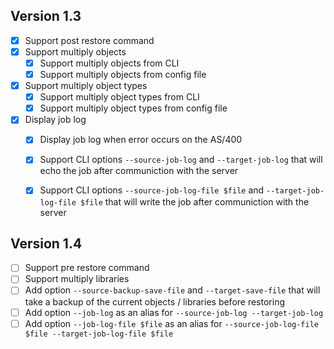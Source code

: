 ## Version 1.3
- [x] Support post restore command
- [x] Support multiply objects
   - [x] Support multiply objects from CLI
   - [x] Support multiply objects from config file
- [x] Support multiply object types
   - [x] Support multiply object types from CLI
   - [x] Support multiply object types from config file
- [x] Display job log
   - [x] Display job log when error occurs on the AS/400
   - [x] Support CLI options `--source-job-log` and `--target-job-log` that will echo the job after communiction with the server
   - [x] Support CLI options `--source-job-log-file $file` and `--target-job-log-file $file` that will write the job after communiction with the server


## Version 1.4
- [ ] Support pre restore command
- [ ] Support multiply libraries
- [ ] Add option `--source-backup-save-file` and `--target-save-file` that will take a backup of the current objects / libraries before restoring
- [ ] Add option `--job-log` as an alias for `--source-job-log --target-job-log`
- [ ] Add option `--job-log-file $file` as an alias for `--source-job-log-file $file --target-job-log-file $file`
